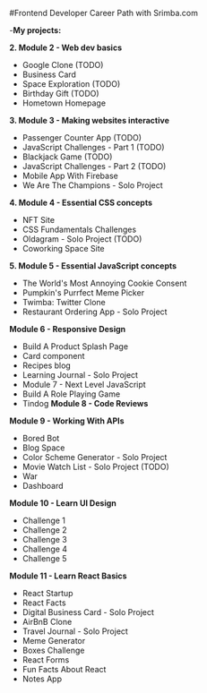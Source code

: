 #Frontend Developer Career Path with Srimba.com

-**My projects:**

**2. Module 2 - Web dev basics**
+ Google Clone (TODO)
+ Business Card
+ Space Exploration (TODO)
+ Birthday Gift (TODO)
+ Hometown Homepage
  
**3. Module 3 - Making websites interactive**
 + Passenger Counter App (TODO)
 + JavaScript Challenges - Part 1 (TODO)
 + Blackjack Game (TODO)
 + JavaScript Challenges - Part 2 (TODO)
 + Mobile App With Firebase
 + We Are The Champions - Solo Project

**4. Module 4 - Essential CSS concepts**
+ NFT Site
+ CSS Fundamentals Challenges
+ Oldagram - Solo Project (TODO)
+ Coworking Space Site

**5. Module 5 - Essential JavaScript concepts**
+ The World's Most Annoying Cookie Consent
+ Pumpkin's Purrfect Meme Picker
+ Twimba: Twitter Clone
+ Restaurant Ordering App - Solo Project

**Module 6 - Responsive Design**
+ Build A Product Splash Page
+ Card component
+ Recipes blog
+ Learning Journal - Solo Project
+ Module 7 - Next Level JavaScript
+ Build A Role Playing Game
+ Tindog
**Module 8 - Code Reviews**
  
**Module 9 - Working With APIs**
+ Bored Bot
+ Blog Space
+ Color Scheme Generator - Solo Project
+ Movie Watch List - Solo Project (TODO)
+ War
+ Dashboard
  
**Module 10 - Learn UI Design**
+ Challenge 1
+ Challenge 2
+ Challenge 3
+ Challenge 4
+ Challenge 5
  
**Module 11 - Learn React Basics**
+ React Startup
+ React Facts
+ Digital Business Card - Solo Project
+ AirBnB Clone
+ Travel Journal - Solo Project
+ Meme Generator
+ Boxes Challenge
+ React Forms
+ Fun Facts About React
+ Notes App




















